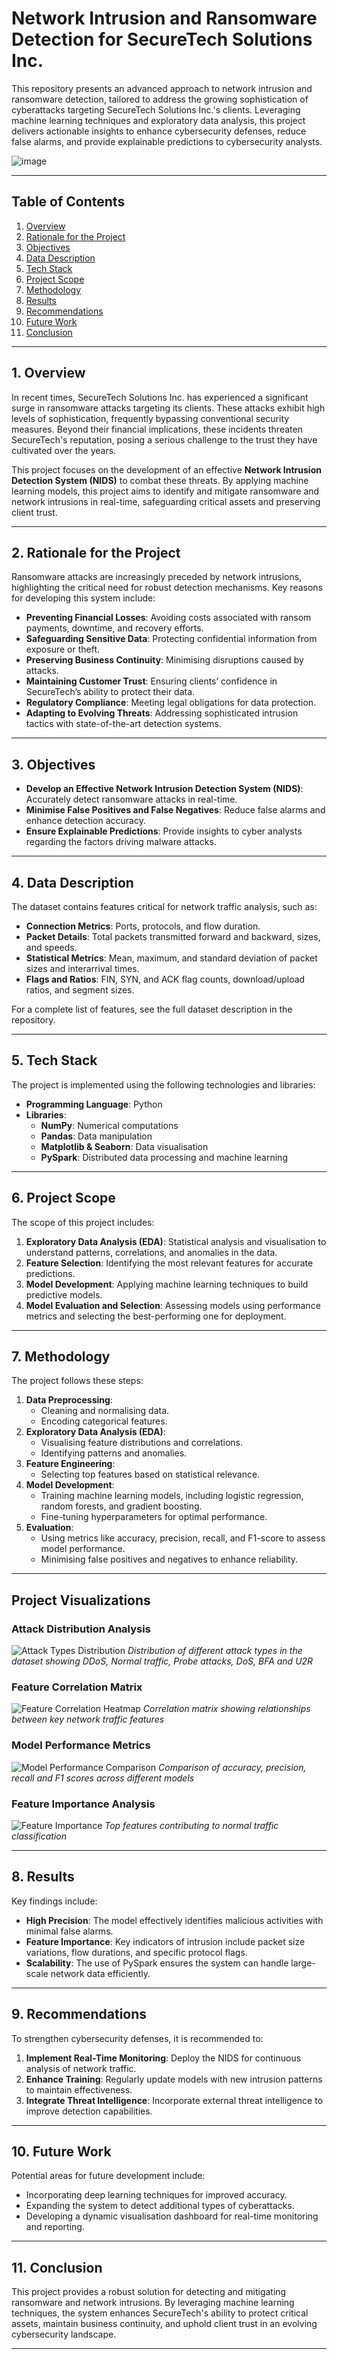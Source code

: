 # Network Intrusion and Ransomware Detection for SecureTech Solutions Inc.

This repository presents an advanced approach to network intrusion and ransomware detection, tailored to address the growing sophistication of cyberattacks targeting SecureTech Solutions Inc.'s clients. Leveraging machine learning techniques and exploratory data analysis, this project delivers actionable insights to enhance cybersecurity defenses, reduce false alarms, and provide explainable predictions to cybersecurity analysts.

![image](https://github.com/user-attachments/assets/eaeff26e-860a-4f3f-82b7-c8bd35179fb6)

---

## Table of Contents
1. [Overview](#overview)
2. [Rationale for the Project](#rationale-for-the-project)
3. [Objectives](#objectives)
4. [Data Description](#data-description)
5. [Tech Stack](#tech-stack)
6. [Project Scope](#project-scope)
7. [Methodology](#methodology)
8. [Results](#results)
9. [Recommendations](#recommendations)
10. [Future Work](#future-work)
11. [Conclusion](#conclusion)

---

## 1. Overview
In recent times, SecureTech Solutions Inc. has experienced a significant surge in ransomware attacks targeting its clients. These attacks exhibit high levels of sophistication, frequently bypassing conventional security measures. Beyond their financial implications, these incidents threaten SecureTech's reputation, posing a serious challenge to the trust they have cultivated over the years.

This project focuses on the development of an effective **Network Intrusion Detection System (NIDS)** to combat these threats. By applying machine learning models, this project aims to identify and mitigate ransomware and network intrusions in real-time, safeguarding critical assets and preserving client trust.

---

## 2. Rationale for the Project
Ransomware attacks are increasingly preceded by network intrusions, highlighting the critical need for robust detection mechanisms. Key reasons for developing this system include:

- **Preventing Financial Losses**: Avoiding costs associated with ransom payments, downtime, and recovery efforts.
- **Safeguarding Sensitive Data**: Protecting confidential information from exposure or theft.
- **Preserving Business Continuity**: Minimising disruptions caused by attacks.
- **Maintaining Customer Trust**: Ensuring clients’ confidence in SecureTech’s ability to protect their data.
- **Regulatory Compliance**: Meeting legal obligations for data protection.
- **Adapting to Evolving Threats**: Addressing sophisticated intrusion tactics with state-of-the-art detection systems.

---

## 3. Objectives
- **Develop an Effective Network Intrusion Detection System (NIDS)**: Accurately detect ransomware attacks in real-time.
- **Minimise False Positives and False Negatives**: Reduce false alarms and enhance detection accuracy.
- **Ensure Explainable Predictions**: Provide insights to cyber analysts regarding the factors driving malware attacks.

---

## 4. Data Description
The dataset contains features critical for network traffic analysis, such as:
- **Connection Metrics**: Ports, protocols, and flow duration.
- **Packet Details**: Total packets transmitted forward and backward, sizes, and speeds.
- **Statistical Metrics**: Mean, maximum, and standard deviation of packet sizes and interarrival times.
- **Flags and Ratios**: FIN, SYN, and ACK flag counts, download/upload ratios, and segment sizes.

For a complete list of features, see the full dataset description in the repository.

---

## 5. Tech Stack
The project is implemented using the following technologies and libraries:
- **Programming Language**: Python
- **Libraries**:
  - **NumPy**: Numerical computations
  - **Pandas**: Data manipulation
  - **Matplotlib & Seaborn**: Data visualisation
  - **PySpark**: Distributed data processing and machine learning

---

## 6. Project Scope
The scope of this project includes:
1. **Exploratory Data Analysis (EDA)**: Statistical analysis and visualisation to understand patterns, correlations, and anomalies in the data.
2. **Feature Selection**: Identifying the most relevant features for accurate predictions.
3. **Model Development**: Applying machine learning techniques to build predictive models.
4. **Model Evaluation and Selection**: Assessing models using performance metrics and selecting the best-performing one for deployment.

---

## 7. Methodology
The project follows these steps:
1. **Data Preprocessing**:
   - Cleaning and normalising data.
   - Encoding categorical features.
2. **Exploratory Data Analysis (EDA)**:
   - Visualising feature distributions and correlations.
   - Identifying patterns and anomalies.
3. **Feature Engineering**:
   - Selecting top features based on statistical relevance.
4. **Model Development**:
   - Training machine learning models, including logistic regression, random forests, and gradient boosting.
   - Fine-tuning hyperparameters for optimal performance.
5. **Evaluation**:
   - Using metrics like accuracy, precision, recall, and F1-score to assess model performance.
   - Minimising false positives and negatives to enhance reliability.

---
## Project Visualizations

### Attack Distribution Analysis
![Attack Types Distribution](./images/1.png)
*Distribution of different attack types in the dataset showing DDoS, Normal traffic, Probe attacks, DoS, BFA and U2R*

### Feature Correlation Matrix
![Feature Correlation Heatmap](./images/2.png)
*Correlation matrix showing relationships between key network traffic features*

### Model Performance Metrics
![Model Performance Comparison](./images/3.png)
*Comparison of accuracy, precision, recall and F1 scores across different models*

### Feature Importance Analysis
![Feature Importance](./images/4.png)
*Top features contributing to normal traffic classification*

---
## 8. Results
Key findings include:
- **High Precision**: The model effectively identifies malicious activities with minimal false alarms.
- **Feature Importance**: Key indicators of intrusion include packet size variations, flow durations, and specific protocol flags.
- **Scalability**: The use of PySpark ensures the system can handle large-scale network data efficiently.

---

## 9. Recommendations
To strengthen cybersecurity defenses, it is recommended to:
1. **Implement Real-Time Monitoring**: Deploy the NIDS for continuous analysis of network traffic.
2. **Enhance Training**: Regularly update models with new intrusion patterns to maintain effectiveness.
3. **Integrate Threat Intelligence**: Incorporate external threat intelligence to improve detection capabilities.

---

## 10. Future Work
Potential areas for future development include:
- Incorporating deep learning techniques for improved accuracy.
- Expanding the system to detect additional types of cyberattacks.
- Developing a dynamic visualisation dashboard for real-time monitoring and reporting.

---

## 11. Conclusion
This project provides a robust solution for detecting and mitigating ransomware and network intrusions. By leveraging machine learning techniques, the system enhances SecureTech's ability to protect critical assets, maintain business continuity, and uphold client trust in an evolving cybersecurity landscape.

---

